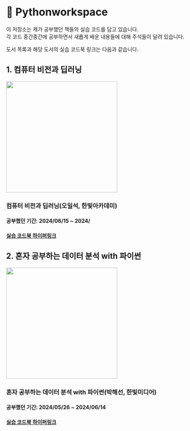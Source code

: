 # 📗 Pythonworkspace

이 저장소는 제가 공부했던 책들의 실습 코드를 담고 있습니다.    
각 코드 중간중간에 공부하면서 새롭게 배운 내용들에 대해 주석들이 달려 있습니다.

도서 목록과 해당 도서의 실습 코드북 링크는 다음과 같습니다.

## 1. 컴퓨터 비전과 딥러닝
<img src="https://contents.kyobobook.co.kr/sih/fit-in/458x0/pdt/9791156645481.jpg" height="300">   

### 컴퓨터 비전과 딥러닝(오일석, 한빛아카데미)
#### 공부했던 기간: 2024/06/15 ~ 2024/
#### [실습 코드북 하이퍼링크](CV_DL)
    
## 2. 혼자 공부하는 데이터 분석 with 파이썬
<img src="https://contents.kyobobook.co.kr/sih/fit-in/458x0/pdt/9791169210287.jpg" height="300">   

### 혼자 공부하는 데이터 분석 with 파이썬(박해선, 한빛미디어)
#### 공부했던 기간: 2024/05/26 ~ 2024/06/14
#### [실습 코드북 하이퍼링크](Hongong/DA)
  


